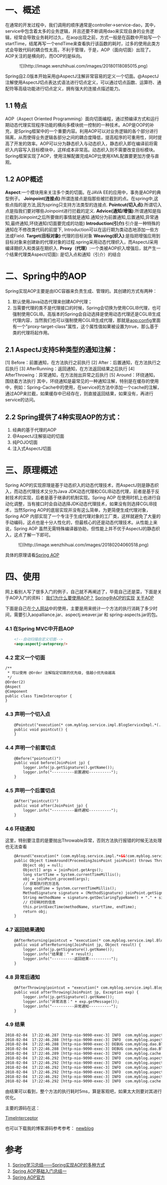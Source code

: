 # 一、概述
在通常的开发过程中，我们调用的顺序通常是controller->service-dao，其中，service中包含着太多的业务逻辑，并且还要不断调用dao来实现自身的业务逻辑，经常会导致业务耗时过久，在aop出现之前，方式一般是在函数中开始写一个startTime，结尾再写一个endTime来查看执行该函数的耗时，过多的使用此类方式会导致代码的耦合性太高，不利于管理，于是，AOP（面向切面）出现了。AOP关注的是横向的，而OOP的是纵向。
<div align="center">![](http://image.wenzhihuai.com/images/20180118085015.png)</div>


Spring自2.0版本开始采用@AspectJ注解非常容易的定义一个切面。@AspectJ注解使用AspectJ切点表达式语法进行切点定义，可以通过切点函数、运算符、通配符等高级功能进行切点定义，拥有强大的连接点描述能力。
## 1.1 特点
AOP（Aspect Oriented Programming）面向切面编程，通过预编译方式和运行期动态代理实现程序功能的横向多模块统一控制的一种技术。AOP是OOP的补充，是Spring框架中的一个重要内容。利用AOP可以对业务逻辑的各个部分进行隔离，从而使得业务逻辑各部分之间的耦合度降低，提高程序的可重用性，同时提高了开发的效率。AOP可以分为静态织入与动态织入，静态织入即在编译前将需织入内容写入目标模块中，这样成本非常高。动态织入则不需要改变目标模块。Spring框架实现了AOP，使用注解配置完成AOP比使用XML配置要更加方便与直观。
## 1.2 AOP概述
**Aspect**:一个模块用来关注多个类的切面。在JAVA EE的应用中，事务是AOP的典型例子。
**Joinpoint(连接点)**:所谓连接点是指那些被拦截到的点。在spring中,这些点指的是方法,因为spring只支持方法类型的连接点.
**Pointcut(切入点)**:所谓切入点是指我们要对哪些Joinpoint进行拦截的定义.
**Advice(通知/增强)**:所谓通知是指拦截到Joinpoint之后所要做的事情就是通知.通知分为前置通知,后置通知,异常通知,最终通知,环绕通知(切面要完成的功能)
**Introduction(引介)**:引介是一种特殊的通知在不修改类代码的前提下, Introduction可以在运行期为类动态地添加一些方法或Field.
**Target(目标对象)**:代理的目标对象
**Weaving(织入)**:是指把增强应用到目标对象来创建新的代理对象的过程.spring采用动态代理织入，而AspectJ采用编译期织入和类装在期织入.
**Proxy（代理）**:一个类被AOP织入增强后，就产生一个结果代理类Aspect(切面): 是切入点和通知（引介）的结合

# 二、Spring中的AOP
Spring实现AOP主要是由IOC容器来负责生成、管理的。其创建的方式有两种：
1. 默认使用Java动态代理来创建AOP代理；
2. 当需要代理的类不是代理接口的时候，Spring会切换为使用CGLIB代理，也可强制使用CGLIB。高版本的Spring会自动选择是使用动态代理还是CGLIB生成代理内容，当然我们也可以强制使用CGLIB生成代理，那就是<aop:config>里面有一个"proxy-target-class"属性，这个属性值如果被设置为true，那么基于类的代理将起作用。

## 2.1 AspectJ支持5种类型的通知注解：
[1] Before：前置通知，在方法执行之前执行
[2] After：后置通知，在方法执行之后执行
[3] AfterRunning：返回通知，在方法返回结果之后执行
[4] AfterThrowing：异常通知，在方法抛出异常之后执行
[5] Around：环绕通知，围绕着方法执行
其中，环绕通知是最常见的一种通知注解，特别是在缓存的使用中，例如：Spring-Cache中的使用，在service的方法中添加一个cache的注解，通过AOP来拦截，如果缓存中已经存在，则直接返回结果，如果没有，再进行service的访问。
## 2.2 Spring提供了4种实现AOP的方式：
1. 经典的基于代理的AOP
2. @AspectJ注解驱动的切面
3. 纯POJO切面
4. 注入式AspectJ切面
    

# 三、原理概述
Spring AOP的实现原理是基于动态织入的动态代理技术，而AspectJ则是静态织入，而动态代理技术又分为Java JDK动态代理和CGLIB动态代理，前者是基于反射技术的实现，后者是基于继承的机制实现。Spring AOP 在使用时机上也进行自动化调整，当有接口时会自动选择JDK动态代理技术，如果没有则选择CGLIB技术，当然Spring AOP的底层实现并没有这么简单，为更简便生成代理对象，Spring AOP 内部实现了一个专注于生成代理对象的工厂类，这样就避免了大量的手动编码，这点也是十分人性化的，但最核心的还是动态代理技术。从性能上来说，Spring AOP 虽然无需特殊编译器协助，但性能上并不优于AspectJ的静态织入，这点了解一下即可。
<div align="center">![](http://image.wenzhihuai.com/images/20180204060518.png)</div>

具体的原理请看[Spring AOP](http://blog.csdn.net/javazejian/article/details/56267036/)



# 四、使用
网上看别人写了很多入门的例子，自己就不再阐述了，毕竟自己还是菜，下面是关于AOP入门的资料：
[我们为什么要使用AOP？](http://www.cnblogs.com/xrq730/p/7003082.html)
[Spring中AOP的实现](http://blog.csdn.net/u014292162/article/details/52504633)
[关于AOP](http://blog.csdn.net/javazejian/article/details/56267036/)

下面是自己在[个人网站](http://www.wenzhihuai.com)中的使用，主要是用来统计一个方法的执行消耗了多少时间，需要引入aopalliance.jar、aspectj.weaver.jar 和 spring-aspects.jar的包。
### 4.1 在Spring MVC中开启AOP
```html
    <!--自动扫描自定义切面-->
    <aop:aspectj-autoproxy/>
```
### 4.2 定义一个切面
```html
/**
 * 可以使用 @Order 注解指定切面的优先级, 值越小优先级越高
 */
@Order(2)
@Aspect
@Component
public class TimeInterceptor {
}
```
### 4.3 声明一个切入点
```html
    @Pointcut("execution(* com.myblog.service.impl.BlogServiceImpl.*(..))")
    public void pointcut() {
    }
```
### 4.4 声明一个前置切点
```html
    @Before("pointcut()")
    public void before(JoinPoint jp) {
        logger.info(jp.getSignature().getName());
        logger.info("----------前置通知----------");
    }
```
### 4.5 声明一个后置切点
```html
    @After("pointcut()")
    public void after(JoinPoint jp) {
        logger.info("----------最终通知----------");
    }

```
### 4.6 环绕通知
这里，特别要注意的是要抛出Throwable异常，否则方法执行报错的时候无法处理也无法查看
```html
    @Around("execution(* (com.myblog.service.impl.*+&&!com.myblog.service.impl.AsyncServiceImpl).*(..))")
    public Object timeAround(ProceedingJoinPoint joinPoint) throws Throwable {
        Object obj = null;
        Object[] args = joinPoint.getArgs();
        long startTime = System.currentTimeMillis();
        obj = joinPoint.proceed(args);
        // 获取执行的方法名
        long endTime = System.currentTimeMillis();
        MethodSignature signature = (MethodSignature) joinPoint.getSignature();
        String methodName = signature.getDeclaringTypeName() + "." + signature.getName();
        // 打印耗时的信息
        this.printExecTime(methodName, startTime, endTime);
        return obj;
    }
```
### 4.7 返回结果通知
```html
    @AfterReturning(pointcut = "execution(* com.myblog.service.impl.BlogServiceImpl.*(..))", returning = "result")
    public void afterReturning(JoinPoint jp, Object result) {
        logger.info(jp.getSignature().getName());
        logger.info("结果是：" + result);
        logger.info("----------返回结果----------");
    }
```
### 4.8 异常后通知
```html
    @AfterThrowing(pointcut = "execution(* com.myblog.service.impl.BlogServiceImpl.*(..))", throwing = "exp")
    public void afterThrowing(JoinPoint jp, Exception exp) {
        logger.info(jp.getSignature().getName());
        logger.info("异常消息：" + exp.getMessage());
        logger.info("----------异常通知----------");
    }
```
### 4.9 结果
```html
2018-02-04  17:22:46.287 [http-nio-9090-exec-3] INFO  com.myblog.aspect.TimeInterceptor - getAllBlog
2018-02-04  17:22:46.288 [http-nio-9090-exec-3] INFO  com.myblog.aspect.TimeInterceptor - ----------前置通知----------
2018-02-04  17:22:46.288 [http-nio-9090-exec-3] DEBUG com.myblog.dao.BlogMapper - Cache Hit Ratio [com.myblog.dao.BlogMapper]: 0.6
2018-02-04  17:22:46.288 [http-nio-9090-exec-3] DEBUG com.myblog.dao.BlogMapper - Cache Hit Ratio [com.myblog.dao.BlogMapper]: 0.6666666666666666
2018-02-04  17:22:46.289 [http-nio-9090-exec-3] INFO  com.myblog.cache.EhRedisCache - ===========================Cache L1 (ehcache) 
2018-02-04  17:22:46.292 [http-nio-9090-exec-3] INFO  com.myblog.aspect.TimeInterceptor - com.myblog.service.IBlogService.getAllBlog method take time: **5 ms**
2018-02-04  17:22:46.292 [http-nio-9090-exec-3] INFO  com.myblog.aspect.TimeInterceptor - ----------最终通知----------
2018-02-04  17:22:46.292 [http-nio-9090-exec-3] INFO  com.myblog.aspect.TimeInterceptor - getAllBlog
2018-02-04  17:22:46.292 [http-nio-9090-exec-3] INFO  com.myblog.aspect.TimeInterceptor - 结果是：Page{count=true, pageNum=1, pageSize=15, startRow=0, endRow=15, total=462, pages=31, countSignal=false, orderBy='null', orderByOnly=false, reasonable=true, pageSizeZero=true}
2018-02-04  17:22:46.292 [http-nio-9090-exec-3] INFO  com.myblog.aspect.TimeInterceptor - ----------返回结果----------
2018-02-04  17:22:46.292 [http-nio-9090-exec-3] INFO  com.myblog.cache.EhRedisCache - ===========================Cache L1 (ehcache) :{myCache}{com.myblog.service.impl.BlogServiceImpl.getBanner}={[ key = com.myblog.service.impl.BlogServiceImpl.getBanner, value=[com.myblog.model.Blog@2a5de6bc, com.myblog.model.Blog@544159b3, com.myblog.model.Blog@1de1421c, com.myblog.model.Blog@6dbb79bb, com.myblog.model.Blog@28160ab6], version=1, hitCount=2, CreationTime = 1517736161430, LastAccessTime = 1517736166292 ]}
```
由结果可以看到，整个方法的执行耗时5ms，算是客观吧，如果太大则要对其进行优化。

主要的源码在这：

[TimeInterceptor](https://github.com/Zephery/newblog/blob/master/src/main/java/com/myblog/aspect/TimeInterceptor.java)

也可以下载我的博客源码参考参考：
[newblog](https://github.com/Zephery/newblog)



# 参考
1. [Spring学习总结——Spring实现AOP的多种方式](http://www.cnblogs.com/best/p/5736422.html)
2. [Spring AOP基础入门总结一](https://www.cnblogs.com/wang-meng/p/5641549.html#top)
3. [Spring AOP官方](https://docs.spring.io/spring/docs/current/spring-framework-reference/core.html)